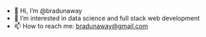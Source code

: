- 👋 Hi, I’m @bradunaway
- 👀 I’m interested in data science and full stack web development
- 📫 How to reach me: bradunaway@gmail.com

<!---
bradunaway/bradunaway is a ✨ special ✨ repository because its `README.md` (this file) appears on your GitHub profile.
You can click the Preview link to take a look at your changes.
--->
